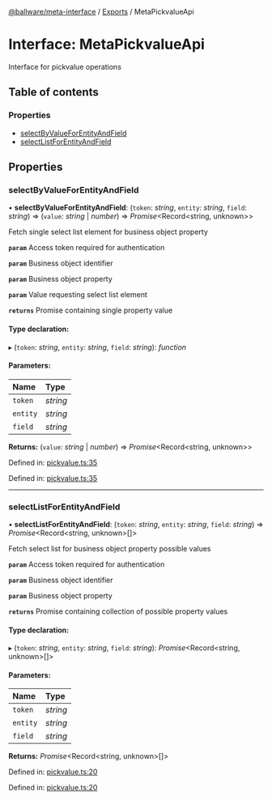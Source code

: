 [@ballware/meta-interface](../README.md) / [Exports](../modules.md) / MetaPickvalueApi

# Interface: MetaPickvalueApi

Interface for pickvalue operations

## Table of contents

### Properties

- [selectByValueForEntityAndField](metapickvalueapi.md#selectbyvalueforentityandfield)
- [selectListForEntityAndField](metapickvalueapi.md#selectlistforentityandfield)

## Properties

### selectByValueForEntityAndField

• **selectByValueForEntityAndField**: (`token`: *string*, `entity`: *string*, `field`: *string*) => (`value`: *string* \| *number*) => *Promise*<Record<string, unknown\>\>

Fetch single select list element for business object property

**`param`** Access token required for authentication

**`param`** Business object identifier

**`param`** Business object property

**`param`** Value requesting select list element

**`returns`** Promise containing single property value

#### Type declaration:

▸ (`token`: *string*, `entity`: *string*, `field`: *string*): *function*

#### Parameters:

Name | Type |
:------ | :------ |
`token` | *string* |
`entity` | *string* |
`field` | *string* |

**Returns:** (`value`: *string* \| *number*) => *Promise*<Record<string, unknown\>\>

Defined in: [pickvalue.ts:35](https://github.com/ballware/ballware-client/blob/37e08ea/packages/meta-interface/src/pickvalue.ts#L35)

Defined in: [pickvalue.ts:35](https://github.com/ballware/ballware-client/blob/37e08ea/packages/meta-interface/src/pickvalue.ts#L35)

___

### selectListForEntityAndField

• **selectListForEntityAndField**: (`token`: *string*, `entity`: *string*, `field`: *string*) => *Promise*<Record<string, unknown\>[]\>

Fetch select list for business object property possible values

**`param`** Access token required for authentication

**`param`** Business object identifier

**`param`** Business object property

**`returns`** Promise containing collection of possible property values

#### Type declaration:

▸ (`token`: *string*, `entity`: *string*, `field`: *string*): *Promise*<Record<string, unknown\>[]\>

#### Parameters:

Name | Type |
:------ | :------ |
`token` | *string* |
`entity` | *string* |
`field` | *string* |

**Returns:** *Promise*<Record<string, unknown\>[]\>

Defined in: [pickvalue.ts:20](https://github.com/ballware/ballware-client/blob/37e08ea/packages/meta-interface/src/pickvalue.ts#L20)

Defined in: [pickvalue.ts:20](https://github.com/ballware/ballware-client/blob/37e08ea/packages/meta-interface/src/pickvalue.ts#L20)
